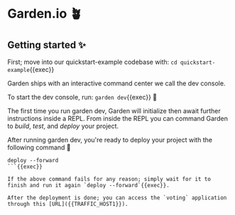 # Garden.io 🪴

## Getting started ✨

First; move into our quickstart-example codebase with: `cd quickstart-example`{{exec}}

Garden ships with an interactive command center we call the dev console.

To start the dev console, run:  `garden dev`{{exec}} 🔨

The first time you run garden dev, Garden will initialize then await further instructions inside a REPL. From inside the REPL you can command Garden to *build*, *test*, and *deploy* your project. <br>

After running garden dev, you're ready to deploy your project with the following command 🚀

```
deploy --forward
```{{exec}}

If the above command fails for any reason; simply wait for it to finish and run it again `deploy --forward`{{exec}}.

After the deployment is done; you can access the `voting` application through this [URL]({{TRAFFIC_HOST1}}).

